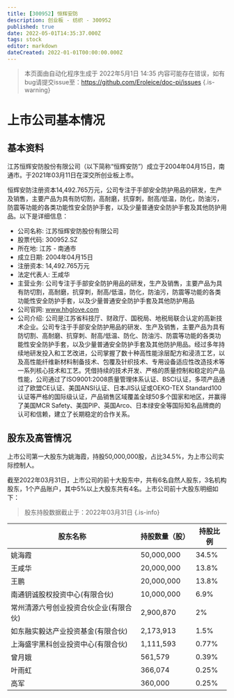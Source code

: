 ```yaml
---
title: [300952] 恒辉安防
description: 创业板 - 纺织 - 300952
published: true
date: 2022-05-01T14:35:37.000Z
tags: stock
editor: markdown
dateCreated: 2022-01-01T00:00:00.000Z
---
```


> 本页面由自动化程序生成于 2022年5月1日 14:35
> 内容可能存在错误，如有bug请提交issue至：https://github.com/Eroleice/doc-pi/issues
{.is-warning}

# 上市公司基本情况

## 基本资料

江苏恒辉安防股份有限公司（以下简称“恒辉安防”）成立于2004年04月15日，南通市。于2021年03月11日在深交所创业板上市。

恒辉安防注册资本14,492.765万元，公司专注于手部安全防护用品的研发，生产及销售，主要产品为具有防切割，高耐磨，抗穿刺，耐高/低温，防化，防油污，防震等功能的各类功能性安全防护手套，以及少量普通安全防护手套及其他防护用品。以下是详细信息：

- 公司名称: 江苏恒辉安防股份有限公司
- 股票代码: 300952.SZ
- 所在地: 江苏 - 南通市
- 成立日期: 2004年04月15日
- 注册资本: 14,492.765万元
- 法定代表人: 王咸华
- 主营业务: 公司专注于手部安全防护用品的研发，生产及销售，主要产品为具有防切割，高耐磨，抗穿刺，耐高/低温，防化，防油污，防震等功能的各类功能性安全防护手套，以及少量普通安全防护手套及其他防护用品
- 公司官网: www.hhglove.com
- 公司介绍: 公司是江苏省科技厅、财政厅、国税局、地税局联合认定的高新技术企业。公司专注于手部安全防护用品的研发、生产及销售，主要产品为具有防切割、高耐磨、抗穿刺、耐高/低温、防化、防油污、防震等功能的各类功能性安全防护手套，以及少量普通安全防护手套及其他防护用品。经过多年持续地研发投入和工艺改进，公司掌握了数十种高性能涂层配方和浸渍工艺，以及高性能纤维新材料制备技术、包覆及针织技术、专用设备适应性改造技术等一系列核心技术和工艺。凭借持续的技术开发、严格的质量控制和稳定的产品性能，公司通过了ISO9001:2008质量管理体系认证、BSCI认证，多项产品通过了欧盟CE认证、美国ANSI认证、日本JIS认证或OEKO-TEX Standard100认证等严格的国际级认证，产品销售区域覆盖全球50多个国家和地区，并赢得了美国MCR Safety、美国PIP、英国Arco、日本绿安全等国际知名品牌商的认可和信赖，建立了长期稳定的合作关系。


## 股东及高管情况

上市公司第一大股东为姚海霞，持股50,000,000股，占比34.5%，为上市公司实际控制人。

截至2022年03月31日，上市公司的前十大股东中，共有6名自然人股东，3名机构股东，1个产品账户，其中5%以上大股东共有4名。上市公司前十大股东明细如下：

> 股东持股数据截止于：2022年03月31日
{.is-info}

| 股东名称 | 持股数量（股） | 持股比例 |
| --- | --- | --- |
| 姚海霞 | 50,000,000 | 34.5% |
| 王咸华 | 20,000,000 | 13.8% |
| 王鹏 | 20,000,000 | 13.8% |
| 南通钥诚股权投资中心(有限合伙) | 10,000,000 | 6.9% |
| 常州清源六号创业投资合伙企业(有限合伙) | 2,900,870 | 2% |
| 如东融实毅达产业投资基金(有限合伙) | 2,173,913 | 1.5% |
| 上海盛宇黑科创业投资中心(有限合伙) | 1,111,593 | 0.77% |
| 曾月娥 | 561,579 | 0.39% |
| 叶雨虹 | 366,074 | 0.25% |
| 高军 | 360,000 | 0.25% |





